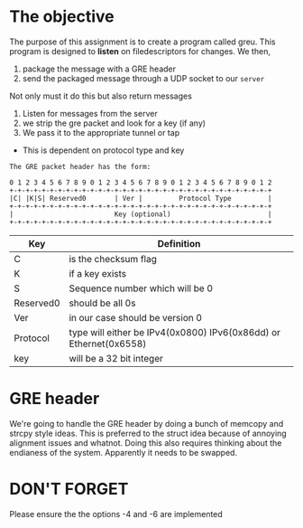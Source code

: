 # The objective
The purpose of this assignment is to create a program called greu.
This program is designed to **listen** on filedescriptors for changes.
We then,
1. package the message with a GRE header
2. send the packaged message through a UDP socket to our `server`

Not only must it do this but also return messages
1. Listen for messages from the server
2. we strip the gre packet and look for a key (if any)
3. We pass it to the appropriate tunnel or tap
 * This is dependent on protocol type and key

```
The GRE packet header has the form:

0 1 2 3 4 5 6 7 8 9 0 1 2 3 4 5 6 7 8 9 0 1 2 3 4 5 6 7 8 9 0 1 2
+-+-+-+-+-+-+-+-+-+-+-+-+-+-+-+-+-+-+-+-+-+-+-+-+-+-+-+-+-+-+-+-+
|C| |K|S| Reserved0       | Ver |         Protocol Type         |
+-+-+-+-+-+-+-+-+-+-+-+-+-+-+-+-+-+-+-+-+-+-+-+-+-+-+-+-+-+-+-+-+
|                         Key (optional)                        |
+-+-+-+-+-+-+-+-+-+-+-+-+-+-+-+-+-+-+-+-+-+-+-+-+-+-+-+-+-+-+-+-+

```

Key | Definition
---|---
C | is the checksum flag
K | if a key exists
S | Sequence number which will be 0
Reserved0 | should be all 0s
Ver | in our case should be version 0
Protocol | type will either be IPv4(0x0800) IPv6(0x86dd) or Ethernet(0x6558)
key | will be a 32 bit integer

# GRE header
We're going to handle the GRE header by doing a bunch of memcopy and strcpy
style ideas. This is preferred to the struct idea because of annoying
alignment issues and whatnot. Doing this also requires thinking about the
endianess of the system. Apparently it needs to be swapped.

# DON'T FORGET
Please ensure the the options -4 and -6 are implemented
